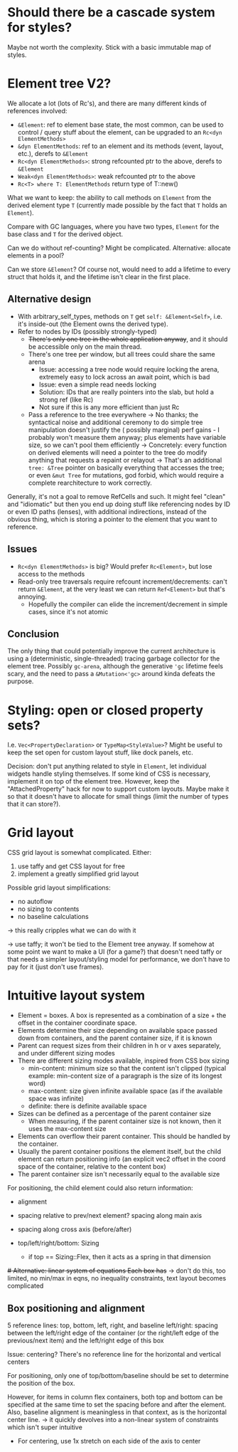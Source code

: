 # Should there be a cascade system for styles?

Maybe not worth the complexity.
Stick with a basic immutable map of styles.

# Element tree V2?

We allocate a lot (lots of Rc's), and there are many different kinds of references involved:

- `&Element`: ref to element base state, the most common, can be used to control / query stuff about the element, can be
  upgraded to an `Rc<dyn ElementMethods>`
- `&dyn ElementMethods`: ref to an element and its methods (event, layout, etc.), derefs to `&Element`
- `Rc<dyn ElementMethods>`: strong refcounted ptr to the above, derefs to `&Element`
- `Weak<dyn ElementMethods>`: weak refcounted ptr to the above
- `Rc<T> where T: ElementMethods` return type of T::new()

What we want to keep: the ability to call methods on `Element` from the derived element type `T` (currently made
possible by the fact that `T` holds an `Element`).

Compare with GC languages, where you have two types, `Element` for the base class and `T` for the derived object.

Can we do without ref-counting? Might be complicated.
Alternative: allocate elements in a pool?

Can we store `&Element`? Of course not, would need to add a lifetime to every struct that holds it, and the lifetime
isn't clear in the first place.

## Alternative design

- With arbitrary_self_types, methods on `T` get `self: &Element<Self>`, i.e. it's inside-out (the Element owns the
  derived
  type).
- Refer to nodes by IDs (possibly strongly-typed)
    - ~~There's only one tree in the whole application anyway~~, and it should be accessible only on the main thread.
    - There's one tree per window, but all trees could share the same arena
        - Issue: accessing a tree node would require locking the arena, extremely easy to lock across an await point,
          which is bad
        - Issue: even a simple read needs locking
        - Solution: IDs that are really pointers into the slab, but hold a strong ref (like Rc)
        - Not sure if this is any more efficient than just Rc
    - Pass a reference to the tree everywhere
      -> No thanks; the syntactical noise and additional ceremony to do simple tree manipulation doesn't justify the (
      possibly marginal) perf gains - I probably won't measure them anyway; plus elements have variable size, so we
      can't
      pool them efficiently
      -> Concretely: every function on derived elements will need a pointer to the tree do modify anything that requests
      a repaint or relayout
      -> That's an additional `tree: &Tree` pointer on basically everything that accesses the tree; or even `&mut Tree`
      for mutations, god forbid, which would require a complete rearchitecture to work correctly.

Generally, it's not a goal to remove RefCells and such. It might feel "clean" and "idiomatic" but then you end up doing
stuff like referencing nodes by ID or even ID paths (lenses), with additional indirections,
instead of the obvious thing, which is storing a pointer to the element that you want to reference.

## Issues

- `Rc<dyn ElementMethods>` is big? Would prefer `Rc<Element>`, but lose access to the methods
- Read-only tree traversals require refcount increment/decrements: can't return `&Element`, at the very least we can
  return `Ref<Element>` but that's annoying.
    - Hopefully the compiler can elide the increment/decrement in simple cases, since it's not atomic

## Conclusion

The only thing that could potentially improve the current architecture is using a (deterministic, single-threaded)
tracing garbage collector for the element tree. Possibly `gc-arena`, although the generative `'gc` lifetime feels scary,
and the need to pass a `&Mutation<'gc>` around kinda defeats the purpose.

# Styling: open or closed property sets?

I.e. `Vec<PropertyDeclaration>` or `TypeMap<StyleValue>`?
Might be useful to keep the set open for custom layout stuff, like dock panels, etc.

Decision: don't put anything related to style in `Element`, let individual widgets handle styling themselves. If
some kind of CSS is necessary, implement it on top of the element tree.
However, keep the "AttachedProperty" hack for now to support custom layouts. Maybe make it so that it doesn't have to
allocate for small things (limit the number of types that it can store?).

# Grid layout

CSS grid layout is somewhat complicated.
Either:

1. use taffy and get CSS layout for free
2. implement a greatly simplified grid layout

Possible grid layout simplifications:

- no autoflow
- no sizing to contents
- no baseline calculations

-> this really cripples what we can do with it

-> use taffy; it won't be tied to the Element tree anyway. If somehow at some point we want to make a UI (for a game?)
that doesn't need taffy or that needs a simpler layout/styling model for performance, we don't have to pay for it
(just don't use frames).

# Intuitive layout system

* Element = boxes. A box is represented as a combination of a size + the offset in the container coordinate space.
* Elements determine their size depending on available space passed down from containers, and the parent container size,
  if it is known
* Parent can request sizes from their children in h or v axes separately, and under different sizing modes
* There are different sizing modes available, inspired from CSS box sizing
    * min-content: minimum size so that the content isn't clipped (typical example: min-content size of a paragraph is
      the size of its longest word)
    * max-content: size given infinite available space (as if the available space was infinite)
    * definite: there is definite available space
* Sizes can be defined as a percentage of the parent container size
    * When measuring, if the parent container size is not known, then it uses the max-content size
* Elements can overflow their parent container. This should be handled by the container.
* Usually the parent container positions the element itself, but the child element can return positioning
  info (an explicit vec2 offset in the coord space of the container, relative to the content box)
* The parent container size isn't necessarily equal to the available size

For positioning, the child element could also return information:

- alignment
- spacing relative to prev/next element? spacing along main axis
- spacing along cross axis (before/after)

- top/left/right/bottom: Sizing
    - if top == Sizing::Flex, then it acts as a spring in that dimension

~~# Alternative: linear system of equations
Each box has~~
-> don't do this, too limited, no min/max in eqns, no inequality constraints, text layout becomes complicated

## Box positioning and alignment

5 reference lines: top, bottom, left, right, and baseline
left/right: spacing between the left/right edge of the container (or the right/left edge of the previous/next item) and
the left/right edge of this box

Issue: centering? There's no reference line for the horizontal and vertical centers

For positioning, only one of top/bottom/baseline should be set to determine the position of the box.

However, for items in column flex containers, both top and bottom can be specified at the same time to set the spacing
before and after the element. Also, baseline alignment is meaningless in that context, as is the horizontal center line.
-> it quickly devolves into a non-linear system of constraints which isn't super intuitive

* For centering, use 1x stretch on each side of the axis to center